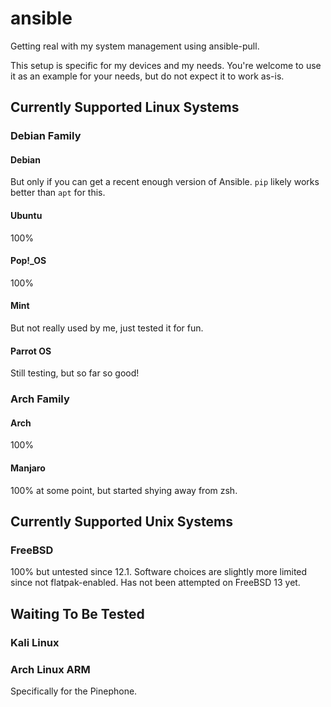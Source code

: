 # ansible
Getting real with my system management using ansible-pull.

This setup is specific for my devices and my needs. You're welcome to use it as an example for your needs, but do not expect it to work as-is.

## Currently Supported Linux Systems
### Debian Family
#### Debian
But only if you can get a recent enough version of Ansible. `pip` likely works better than `apt` for this.
#### Ubuntu
100%
#### Pop!_OS
100%
#### Mint
But not really used by me, just tested it for fun.
#### Parrot OS
Still testing, but so far so good!

### Arch Family
#### Arch
100%
#### Manjaro
100% at some point, but started shying away from zsh.

## Currently Supported Unix Systems
### FreeBSD
100% but untested since 12.1.
Software choices are slightly more limited since not flatpak-enabled.
Has not been attempted on FreeBSD 13 yet.

## Waiting To Be Tested
### Kali Linux
### Arch Linux ARM 
Specifically for the Pinephone.